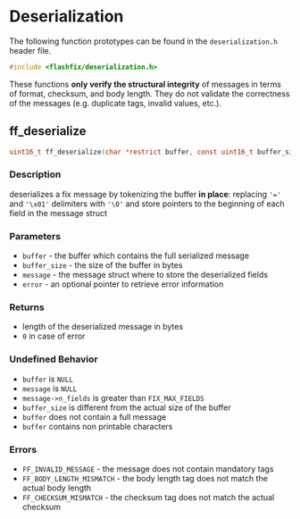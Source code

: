 # Deserialization

The following function prototypes can be found in the `deserialization.h` header file.

```c
#include <flashfix/deserialization.h>
```

These functions **only verify the structural integrity** of messages in terms of format, checksum, and body length. They do not validate the correctness of the messages (e.g. duplicate tags, invalid values, etc.).

## ff_deserialize

```c
uint16_t ff_deserialize(char *restrict buffer, const uint16_t buffer_size, ff_message_t *restrict message, ff_error_t *restrict error);
```

### Description
deserializes a fix message by tokenizing the buffer **in place**: replacing `'='` and `'\x01'` delimiters with `'\0'` and store pointers to the beginning of each field in the message struct

### Parameters
  - `buffer` - the buffer which contains the full serialized message
  - `buffer_size` - the size of the buffer in bytes
  - `message` - the message struct where to store the deserialized fields
  - `error` - an optional pointer to retrieve error information

### Returns
  - length of the deserialized message in bytes
  - `0` in case of error

### Undefined Behavior
  - `buffer` is `NULL`
  - `message` is `NULL`
  - `message->n_fields` is greater than `FIX_MAX_FIELDS`
  - `buffer_size` is different from the actual size of the buffer
  - `buffer` does not contain a full message
  - `buffer` contains non printable characters

### Errors
  - `FF_INVALID_MESSAGE` - the message does not contain mandatory tags
  - `FF_BODY_LENGTH_MISMATCH` - the body length tag does not match the actual body length
  - `FF_CHECKSUM_MISMATCH` - the checksum tag does not match the actual checksum